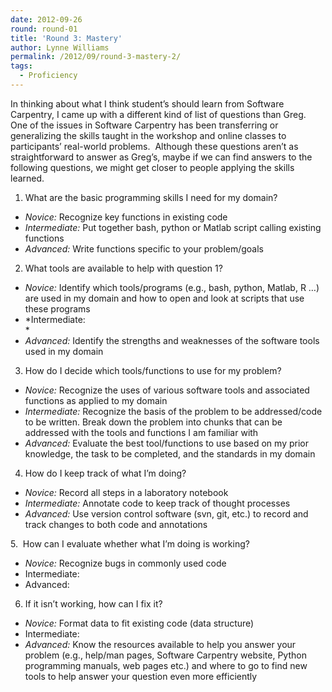 ```yaml
---
date: 2012-09-26
round: round-01
title: 'Round 3: Mastery'
author: Lynne Williams
permalink: /2012/09/round-3-mastery-2/
tags:
  - Proficiency
---
```

In thinking about what I think student&#8217;s should learn from Software Carpentry, I came up with a different kind of list of questions than Greg.  One of the issues in Software Carpentry has been transferring or generalizing the skills taught in the workshop and online classes to participants&#8217; real-world problems.  Although these questions aren&#8217;t as straightforward to answer as Greg&#8217;s, maybe if we can find answers to the following questions, we might get closer to people applying the skills learned.

1. What are the basic programming skills I need for my domain?

*   *Novice:* Recognize key functions in existing code
*   *Intermediate:* Put together bash, python or Matlab script calling existing functions
*   *Advanced:* Write functions specific to your problem/goals

2. What tools are available to help with question 1?

*   *Novice:* Identify which tools/programs (e.g., bash, python, Matlab, R &#8230;) are used in my domain and how to open and look at scripts that use these programs
*   *Intermediate:  
    *
*   *Advanced:* Identify the strengths and weaknesses of the software tools used in my domain

3. How do I decide which tools/functions to use for my problem?

*   *Novice:* Recognize the uses of various software tools and associated functions as applied to my domain
*   *Intermediate:* Recognize the basis of the problem to be addressed/code to be written. Break down the problem into chunks that can be addressed with the tools and functions I am familiar with
*   *Advanced:* Evaluate the best tool/functions to use based on my prior knowledge, the task to be completed, and the standards in my domain

4. How do I keep track of what I&#8217;m doing?

*   *Novice:* Record all steps in a laboratory notebook
*   *Intermediate:* Annotate code to keep track of thought processes
*   *Advanced:* Use version control software (svn, git, etc.) to record and track changes to both code and annotations

5.  How can I evaluate whether what I&#8217;m doing is working?

*   *Novice:* Recognize bugs in commonly used code
*   Intermediate:
*   Advanced:

6. If it isn&#8217;t working, how can I fix it?

*   *Novice:* Format data to fit existing code (data structure)
*   Intermediate:
*   *Advanced:* Know the resources available to help you answer your problem (e.g., help/man pages, Software Carpentry website, Python programming manuals, web pages etc.) and where to go to find new tools to help answer your question even more efficiently
